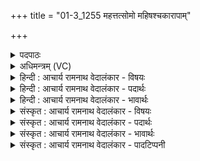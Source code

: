 +++
title = "01-3_1255 महत्तत्सोमो महिषश्चकारापाम्"

+++
<details><summary>पदपाठः</summary>

म꣣ह꣢त्। तत्। सो꣡मः꣢꣯। म꣣हिषः꣢। च꣣कार। अ꣣पा꣢म्। यत्। ग꣡र्भः꣢꣯। अ꣡वृ꣢꣯णीत। दे꣣वा꣢न्। अ꣡द꣢꣯धात्। इ꣡न्द्रे꣢꣯। प꣡व꣢꣯मानः। ओ꣡जः꣢꣯। अ꣡ज꣢꣯नयत्। सू꣡र्ये꣢꣯। ज्यो꣡तिः꣢꣯। इ꣡न्दुः꣢꣯। १२५५।
</details>

<details><summary>अधिमन्त्रम् (VC)</summary>

- पवमानः सोमः
- पराशरः शाक्त्यः
- त्रिष्टुप्
- धैवतः
</details>

<details><summary>हिन्दी : आचार्य रामनाथ वेदालंकार - विषयः</summary>

तृतीय ऋचा की व्याख्या पूर्वार्चिक में ५४२ क्रमाङ्क पर परमात्मा के विषय में की जा चुकी है। यहाँ भी उसी विषय का वर्णन करते हैं।
</details>

<details><summary>हिन्दी : आचार्य रामनाथ वेदालंकार - पदार्थः</summary>

पदार्थान्वयभाषाः -  (महिषः) महान् (सोमः) जगत् का रचयिता परमेश्वर (तत्) उस आगे वर्णित किये गये (महत्) महत्त्वपूर्ण कर्म को (चकार) करता है (यत्) कि (अपाम्) जल आदि पदार्थों में भी (गर्भः) गर्भरूप से विद्यमान वह (देवान्) सूर्य,चन्द्र,वायु,विद्युत् आदियों को वा प्राण,मन,चक्षु,श्रोत्र आदियों को (अवृणीत) रक्षणीय रूप में वरता है। (पवमानः) उस कर्मशूर ने (इन्द्रे) प्राण,पवन वा मन में (ओजः) बल (अदधात्) स्थापित किया है, (इन्दुः) उस ज्योतिष्मान् ने (सूर्ये) सूर्य में (ज्योतिः) ज्योति को (अजनयत्) उत्पन्न किया है ॥३॥
</details>

<details><summary>हिन्दी : आचार्य रामनाथ वेदालंकार - भावार्थः</summary>

भावार्थभाषाः -  परमात्मा के महान् कर्म बड़े ही आश्चर्यजनक हैं। प्राण में साँस की शक्ति,पवन में गति,मन में संकल्प,सूर्य में दीप्ति,चाँद में चाँदनी,नदियों में प्रवाह,पहाड़ों में दृढ़ता वही स्थापित करता है ॥३॥
</details>

<details><summary>संस्कृत : आचार्य रामनाथ वेदालंकार - विषयः</summary>

तृतीया ऋक् पूर्वार्चिके ५४२ क्रमाङ्के परमात्मविषये व्याख्यातपूर्वा। अत्रापि स एव विषयो वर्ण्यते।
</details>

<details><summary>संस्कृत : आचार्य रामनाथ वेदालंकार - पदार्थः</summary>

पदार्थान्वयभाषाः -  (महिषः) महान्, (सोमः) जगत्स्रष्टा परमेश्वरः (तत्) वर्ण्यमानम् (महत्) महत्त्वपूर्णं कर्म (चकार) करोति (यत्) अपाम् उदकादीनां पदार्थानाम् (गर्भः) गर्भरूपेण विद्यमानः सः (देवान्) सूर्यचन्द्रवायुविद्युदादीन् प्राणमनश्चक्षुःश्रोत्रादीन् वा (अवृणीत) रक्ष्यत्वेन वृणीते। (पवमानः) कर्मशूरः सः।[पवते गतिकर्मा। निघं० २।१४।] (इन्द्रे) प्राणे,पवने,मनसि वा।[प्राण इवेन्द्रः। श० १२।९।१।१४। यो वै वायुः स इन्द्रो य इन्द्रः स वायुः। श० ४।१।३।१९। मन एवेन्द्रः। श० १२।९।१।१३।] (ओजः) बलम् (अदधात्) अस्थापयत्। (इन्दुः) ज्योतिष्मान् सः (सूर्ये) आदित्ये (ज्योतिः) दीप्तिम् (अजनयत्) उदपादयत् ॥३॥
</details>

<details><summary>संस्कृत : आचार्य रामनाथ वेदालंकार - भावार्थः</summary>

भावार्थभाषाः -  परमात्मनो महान्ति कर्माण्याश्चर्यकराणि खलु। प्राणे प्राणनशक्तिं,पवने गतिं,मनसि संकल्पं,सूर्ये दीप्तिं,चन्द्रे ज्योत्स्नां,सरित्सु प्रवाहं,पर्वतेषु दृढतां स एव स्थापयति ॥३॥
</details>

<details><summary>संस्कृत : आचार्य रामनाथ वेदालंकार - पादटिप्पनी</summary>

टिप्पणी:   १. ऋ० ९।९७।४१,साम० ५४२।
</details>
